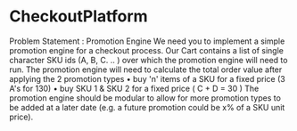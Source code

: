 # CheckoutPlatform
Problem Statement : Promotion Engine
We need you to implement a simple promotion engine for a checkout process. Our Cart contains a list of single character SKU ids (A, B, C. .. ) over which the promotion engine will need to run. The promotion engine will need to calculate the total order value after applying the 2 promotion types • buy 'n' items of a SKU for a fixed price (3 A's for 130) • buy SKU 1 & SKU 2 for a fixed price ( C + D = 30 ) The promotion engine should be modular to allow for more promotion types to be added at a later date (e.g. a future promotion could be x% of a SKU unit price).

